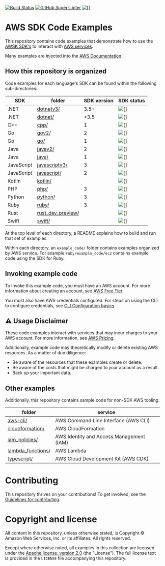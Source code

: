 [![Build Status](https://github.com/aws/aws-sdk-ruby/workflows/CI/badge.svg)](https://github.com/awsdocs/aws-doc-sdk-examples/actions)
[![GitHub Super-Linter](https://github.com/awsdocs/aws-doc-sdk-examples/actions/workflows/super-linter.yml/badge.svg)](https://github.com/marketplace/actions/super-linter)
![[]](https://img.shields.io/badge/license-MIT%2FApache--2.0-blue)

# AWS SDK Code Examples
This repository contains code examples that demonstrate how to use the [AWSK SDK's](https://aws.amazon.com/developer/tools/) to interact with [AWS services](https://aws.amazon.com/products).

Many examples are injected into the [AWS Documentation](https://docs.aws.amazon.com).

## How this repository is organized
Code examples for each language's SDK can be found within the following sub-directories:

| SDK        | folder                                | SDK version | SDK status  |
|------------|---------------------------------------|-------------|-------------|
| .NET       | [dotnetv3/](dotnetv3)                 | 3.5+        | ![[]](https://img.shields.io/badge/-GA-blue)           |
| .NET       | [dotnet/](dotnet)                     | <3.5        | ![[]](https://img.shields.io/badge/-deprecated-red)  |
| C++        | [cpp/](cpp)                           | 1           | ![[]](https://img.shields.io/badge/-GA-blue)          |
| Go         | [gov2/](gov2)                         | 2           | ![[]](https://img.shields.io/badge/-GA-blue)          |
| Go         | [go/](go)                             | 1           | ![[]](https://img.shields.io/badge/-deprecated-red)  |
| Java       | [javav2/]()                           | 2           | ![[]](https://img.shields.io/badge/-GA-blue)          |
| Java       | [java/](java)                         | 1           | ![[]](https://img.shields.io/badge/-deprecated-red)  |
| JavaScript | [javascriptv3/](javascriptv3)         | 3           | ![[]](https://img.shields.io/badge/-GA-blue)          |
| JavaScript | [javascript/](javascript)             | 2           | ![[]](https://img.shields.io/badge/-deprecated-red)  |
| Kotlin     | [kotlin/](kotlin)                     |             | ![[]](https://img.shields.io/badge/-preview-brightgreen)       |
| PHP        | [php/](php)                           | 3           | ![[]](https://img.shields.io/badge/-GA-blue)          |
| Python     | [python/](python)                     | 3           | ![[]](https://img.shields.io/badge/-GA-blue)          |
| Ruby       | [ruby/](ruby)                         | 3           | ![[]](https://img.shields.io/badge/-GA-blue)          |
| Rust       | [rust_dev_preview/](rust_dev_preview) |             | ![[]](https://img.shields.io/badge/-preview-brightgreen) |
| Swift      | [swift/](swift)                       |             | ![[]](https://img.shields.io/badge/-preview-brightgreen)     |

At the top level of each directory, a README explains how to build and run that set of examples.

Within each directory, an `example_code/` folder contains examples organized by AWS service. For example `ruby/example_code/ec2` contains example code using the SDK for Ruby.

## Invoking example code
To invoke this example code, you must have an AWS account. For more information about creating an account, see [AWS Free Tier](https://aws.amazon.com/free/). 

You must also have AWS credentials configured. For steps on using the CLI to configure credentials, see [CLI Configuration basics](https://docs.aws.amazon.com/cli/latest/userguide/cli-configure-quickstart.html)

## ⚠️ Usage Disclaimer
These code examples interact with services that may incur charges to your AWS account. For more information, see [AWS Pricing](https://aws.amazon.com/pricing/).

Additionally, example code may theoretically modify or delete existing AWS resources. As a matter of due diligence:
 * Be aware of the resources that these examples create or delete.
 * Be aware of the costs that might be charged to your account as a result.
 * Back up your important data.

## Other examples
Additionally, this repository contains sample code for non-SDK AWS tooling:

| folder                                | service                                  |
|---------------------------------------|------------------------------------------|
| [aws-cli/](aws-cli)                   | AWS Command Line Interface (AWS CLI)     |
| [cloudformation/](cloudformation)     | AWS CloudFormation                       |
| [iam_policies/](iam_policies)         | AWS Identity and Access Management (IAM) |
| [lambda_functions/](lambda_functions) | AWS Lambda                               |
| [typescript/](typescript)             | AWS Cloud Development Kit (AWS CDK)      |

# Contributing
This repository thrives on your contributions! To get involved, see the [Guidelines for contributing](CONTRIBUTING.md). 

# Copyright and license

All content in this repository, unless otherwise stated, is 
Copyright © Amazon Web Services, Inc. or its affiliates. All rights reserved.

Except where otherwise noted, all examples in this collection are licensed under the [Apache
license, version 2.0](https://www.apache.org/licenses/LICENSE-2.0) (the "License"). The full
license text is provided in the `LICENSE` file accompanying this repository.
